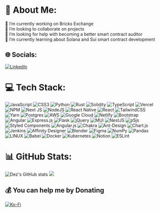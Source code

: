 # 💫 About Me:
🔭 I’m currently working on Bricks Exchange<br>👯 I’m looking to collaborate on projects<br>🤝 I’m looking for help with becoming a better smart contract auditor<br>🌱 I’m currently learning about Solana and Sui smart contract development


## 🌐 Socials:
[![LinkedIn](https://img.shields.io/badge/LinkedIn-%230077B5.svg?logo=linkedin&logoColor=white)](https://linkedin.com/in/dezcallimese) 

# 💻 Tech Stack:
![JavaScript](https://img.shields.io/badge/javascript-%23323330.svg?logo=javascript&logoColor=%23F7DF1E) ![CSS3](https://img.shields.io/badge/css3-%231572B6.svg?logo=css3&logoColor=white) ![Python](https://img.shields.io/badge/python-3670A0?logo=python&logoColor=ffdd54) ![Rust](https://img.shields.io/badge/rust-%23000000.svg?logo=rust&logoColor=white) ![Solidity](https://img.shields.io/badge/Solidity-%23363636.svg?logo=solidity&logoColor=white) ![TypeScript](https://img.shields.io/badge/typescript-%23007ACC.svg?logo=typescript&logoColor=white) ![Vercel](https://img.shields.io/badge/vercel-%23000000.svg?logo=vercel&logoColor=white) ![NPM](https://img.shields.io/badge/NPM-%23000000.svg?logo=npm&logoColor=white) ![Next JS](https://img.shields.io/badge/Next-black?logo=next.js&logoColor=white) ![NodeJS](https://img.shields.io/badge/node.js-6DA55F?logo=node.js&logoColor=white) ![React Native](https://img.shields.io/badge/react_native-%2320232a.svg?logo=react&logoColor=%2361DAFB) ![React](https://img.shields.io/badge/react-%2320232a.svg?logo=react&logoColor=%2361DAFB) ![TailwindCSS](https://img.shields.io/badge/tailwindcss-%2338B2AC.svg?logo=tailwind-css&logoColor=white) ![Yarn](https://img.shields.io/badge/yarn-%232C8EBB.svg?logo=yarn&logoColor=white) ![Postgres](https://img.shields.io/badge/postgres-%23316192.svg?logo=postgresql&logoColor=white) ![AWS](https://img.shields.io/badge/AWS-%23FF9900.svg?logo=amazon-aws&logoColor=white) ![Google Cloud](https://img.shields.io/badge/Google%20Cloud-%234285F4.svg?logo=google-cloud&logoColor=white) ![Netlify](https://img.shields.io/badge/netlify-%23000000.svg?logo=netlify&logoColor=#00C7B7) ![Bootstrap](https://img.shields.io/badge/bootstrap-%23563D7C.svg?logo=bootstrap&logoColor=white) ![Angular](https://img.shields.io/badge/angular-%23DD0031.svg?logo=angular&logoColor=white) ![Express.js](https://img.shields.io/badge/express.js-%23404d59.svg?logo=express&logoColor=%2361DAFB) ![Flask](https://img.shields.io/badge/flask-%23000.svg?logo=flask&logoColor=white) ![jQuery](https://img.shields.io/badge/jquery-%230769AD.svg?logo=jquery&logoColor=white) ![MUI](https://img.shields.io/badge/MUI-%230081CB.svg?logo=material-ui&logoColor=white) ![NestJS](https://img.shields.io/badge/nestjs-%23E0234E.svg?logo=nestjs&logoColor=white) ![p5js](https://img.shields.io/badge/p5.js-ED225D?logo=p5.js&logoColor=FFFFFF) ![Styled Components](https://img.shields.io/badge/styled--components-DB7093?logo=styled-components&logoColor=white) ![Angular.js](https://img.shields.io/badge/angular.js-%23E23237.svg?logo=angularjs&logoColor=white) ![Chakra](https://img.shields.io/badge/chakra-%234ED1C5.svg?logo=chakraui&logoColor=white) ![Ant-Design](https://img.shields.io/badge/-AntDesign-%230170FE?logo=ant-design&logoColor=white) ![Chart.js](https://img.shields.io/badge/chart.js-F5788D.svg?logo=chart.js&logoColor=white) ![Jenkins](https://img.shields.io/badge/jenkins-%232C5263.svg?logo=jenkins&logoColor=white) ![Affinity Designer](https://img.shields.io/badge/affinitydesginer-%231B72BE.svg?logo=affinity-designer&logoColor=white) ![Blender](https://img.shields.io/badge/blender-%23F5792A.svg?logo=blender&logoColor=white) 	![Figma](https://img.shields.io/badge/figma-%23F24E1E.svg?logo=figma&logoColor=white) ![NumPy](https://img.shields.io/badge/numpy-%23013243.svg?logo=numpy&logoColor=white) ![Pandas](https://img.shields.io/badge/pandas-%23150458.svg?logo=pandas&logoColor=white) ![LINUX](https://img.shields.io/badge/Linux-FCC624?logo=linux&logoColor=black) ![Babel](https://img.shields.io/badge/Babel-F9DC3e?logo=babel&logoColor=black) ![Docker](https://img.shields.io/badge/docker-%230db7ed.svg?logo=docker&logoColor=white) ![Kubernetes](https://img.shields.io/badge/kubernetes-%23326ce5.svg?logo=kubernetes&logoColor=white) ![Notion](https://img.shields.io/badge/Notion-%23000000.svg?logo=notion&logoColor=white) ![ESLint](https://img.shields.io/badge/ESLint-4B3263?logo=eslint&logoColor=white)
# 📊 GitHub Stats:
![Dez's GitHub stats](https://github-readme-stats.vercel.app/api?username=dezcalimese&theme=dark&rank_icon=percentile)
![](https://github-readme-stats.vercel.app/api/top-langs/?username=dezcalimese&theme=dark&hide_border=false&include_all_commits=false&count_private=true&layout=compact)

  ## 💰 You can help me by Donating
  [![Ko-Fi](https://img.shields.io/badge/Ko--fi-F16061?logo=ko-fi&logoColor=white)](https://ko-fi.com/dezcalimese) 

  
<!-- Proudly created with GPRM ( https://gprm.itsvg.in ) -->

